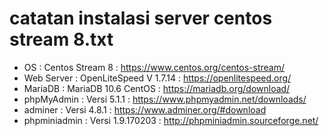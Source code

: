 # catatan instalasi server centos stream 8.txt
  - OS          : Centos Stream 8           : https://www.centos.org/centos-stream/
  - Web Server  : OpenLiteSpeed V 1.7.14    : https://openlitespeed.org/
  - MariaDB     : MariaDB 10.6 CentOS       : https://mariadb.org/download/
  - phpMyAdmin  : Versi 5.1.1               : https://www.phpmyadmin.net/downloads/
  - adminer	: Versi 4.8.1               : https://www.adminer.org/#download
  - phpminiadmin  : Versi 1.9.170203	    : http://phpminiadmin.sourceforge.net/
